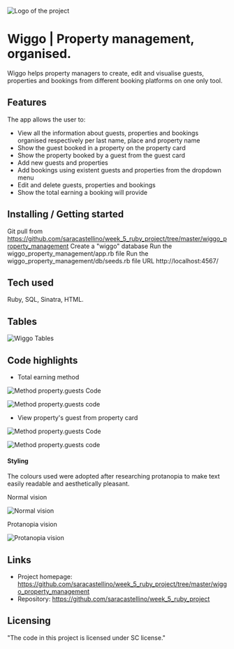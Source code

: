 ![Logo of the project](https://github.com/saracastellino/week_5_ruby_project/blob/master/images/logo.png)

# Wiggo | Property management, organised.

Wiggo helps property managers to create, edit and visualise guests, properties and bookings from different booking platforms on one only tool.

## Features

The app allows the user to:
* View all the information about guests, properties and bookings organised respectively per last name, place and property name
* Show the guest booked in a property on the property card
* Show the property booked by a guest from the guest card
* Add new guests and properties
* Add bookings using existent guests and properties from the dropdown menu
* Edit and delete guests, properties and bookings
* Show the total earning a booking will provide

## Installing / Getting started

Git pull from https://github.com/saracastellino/week_5_ruby_project/tree/master/wiggo_property_management
Create a "wiggo" database
Run the wiggo_property_management/app.rb file
Run the wiggo_property_management/db/seeds.rb file
URL http://localhost:4567/

## Tech used

Ruby, SQL, Sinatra, HTML.

## Tables

![Wiggo Tables](https://github.com/saracastellino/week_5_ruby_project/blob/master/images/Tables.png)

## Code highlights

* Total earning method

![Method property.guests](https://github.com/saracastellino/week_5_ruby_project/blob/master/images/booking_total_earning.png)
Code

![Method property.guests code](https://github.com/saracastellino/week_5_ruby_project/blob/master/images/booking_total_earning%20code.png)

* View property's guest from property card

![Method property.guests](https://github.com/saracastellino/week_5_ruby_project/blob/master/images/property_guests%20.png)
Code

![Method property.guests code](https://github.com/saracastellino/week_5_ruby_project/blob/master/images/property_guests%20code.png)

#### Styling

The colours used were adopted after researching protanopia to make text easily readable and aesthetically pleasant.

Normal vision

![Normal vision](https://github.com/saracastellino/week_5_ruby_project/blob/master/images/coolors%20normal%20view.png)

Protanopia vision

![Protanopia vision](https://github.com/saracastellino/week_5_ruby_project/blob/master/images/coolors%20protanopia%20view.png)


## Links

- Project homepage: https://github.com/saracastellino/week_5_ruby_project/tree/master/wiggo_property_management
- Repository: https://github.com/saracastellino/week_5_ruby_project

## Licensing

"The code in this project is licensed under SC license."
